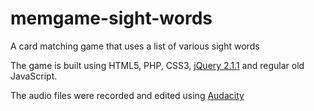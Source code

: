 memgame-sight-words
===================

A card matching game that uses a list of various sight words

The game is built using HTML5, PHP, CSS3, [jQuery 2.1.1](http://code.jquery.com/jquery-2.1.1.js "jQuery 2.1.1") and regular old JavaScript.

The audio files were recorded and edited using [Audacity](http://audacity.sourceforge.net/ "Audacity") 